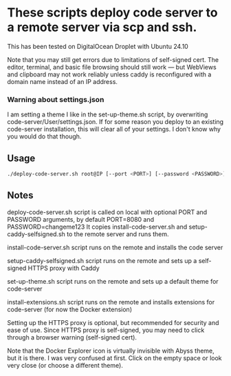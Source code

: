 # These scripts deploy code server to a remote server via scp and ssh.

This has been tested on DigitalOcean Droplet with Ubuntu 24.10

Note that you may still get errors due to limitations of self-signed cert. The editor, terminal, and basic file browsing should still work — but WebViews and clipboard may not work reliably unless caddy is reconfigured with a domain name instead of an IP address.

### Warning about settings.json
I am setting a theme I like in the set-up-theme.sh script, by overwriting code-server/User/settings.json. If for some reason you deploy to an existing code-server installation, this will clear all of your settings. I don't know why you would do that though.

## Usage

```bash
./deploy-code-server.sh root@IP [--port <PORT>] [--password <PASSWORD>]
```

## Notes

deploy-code-server.sh script is called on local with optional PORT and PASSWORD arguments, by default PORT=8080 and PASSWORD=changeme123
    It copies install-code-server.sh and setup-caddy-selfsigned.sh to the remote server and runs them.

install-code-server.sh script runs on the remote and installs the code server

setup-caddy-selfsigned.sh script runs on the remote and sets up a self-signed HTTPS proxy with Caddy

set-up-theme.sh script runs on the remote and sets up a default theme for code-server

install-extensions.sh script runs on the remote and installs extensions for code-server (for now the Docker extension)

Setting up the HTTPS proxy is optional, but recommended for security and ease of use. Since HTTPS proxy is self-signed, you may need to click through a browser warning (self-signed cert).

Note that the Docker Explorer icon is virtually invisible with Abyss theme, but it is there. I was very confused at first. Click on the empty space or look very close (or choose a different theme).